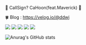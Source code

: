 👋 CallSign? CaHoon(feat.Maverick) 👋

🍀 Blog
: https://velog.io/@ddwj

<img src="https://img.shields.io/badge/HTML5-black?style=plastic&logo=HTML5&logoColor=red"/> <img src="https://img.shields.io/badge/CSS3-black?style=plastic&logo=CSS3&logoColor=blue"/> <img src="https://img.shields.io/badge/JavaScript-black?style=plastic&logo=JavaScript&logoColor=yellow"/>
<img src="https://img.shields.io/badge/React.js-black?style=plastic&logo=React&logoColor=dodgerblue"/>
<img src="https://img.shields.io/badge/Three.js-black?style=plastic&logo=Three.js&logoColor=white"/>

![Anurag's GitHub stats](https://github-readme-stats.vercel.app/api?username=JHKIMS&show_icons=true&theme=algolia)
